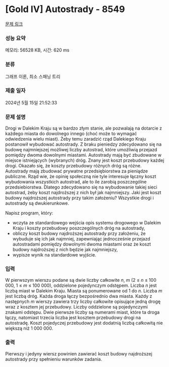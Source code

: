 # [Gold IV] Autostrady - 8549 

[문제 링크](https://www.acmicpc.net/problem/8549) 

### 성능 요약

메모리: 56528 KB, 시간: 620 ms

### 분류

그래프 이론, 최소 스패닝 트리

### 제출 일자

2024년 5월 15일 21:52:33

### 문제 설명

<p>Drogi w Dalekim Kraju są w bardzo złym stanie, ale pozwalają na dotarcie z każdego miasta do dowolnego innego (choć może to wymagać odwiedzenia wielu miast). Żeby temu zaradzić rząd Dalekiego Kraju postanowił wybudować autostrady. Z braku pieniedzy zdecydowano się na budowę najmniejszej możliwej liczby autostrad, które umożliwią przejazd pomiędzy dwoma dowolnymi miastami. Autostrady mają być zbudowane w miejsce istniejących (wybranych) dróg. Znany jest koszt przebudowy każdej drogi. Okazało się, że koszty przebudowy różnych dróg są różne. Autostrady mają zbudować prywatne przedsiębiorstwa za pieniądze publiczne. Rząd wie, że opinię społeczną nie tyle interesuje łączny koszt wybudowania wszystkich autostrad, ale to ile zarobią poszczególne przedsiebiorstwa. Dlatego zdecydowano się na wybudowanie takiej sieci autostrad, żeby koszt najdroższej z nich był jak najmniejszy. Jaki jest koszt budowy najdroższej autostrady przy takim założeniu? Wszystkie drogi i autostrady są dwukierunkowe.</p>

<p>Napisz program, który:</p>

<ul>
	<li>wczyta ze standardowego wejścia opis systemu drogowego w Dalekim Kraju i koszty przebudowy poszczególnych dróg na autostrady,</li>
	<li>obliczy koszt budowy najdroższej autostrady przy założeniu, że wybuduje się ich jak najmniej, zapewniając jednocześnie przejazd autostradami pomiędzy dowolnymi dwoma miastami oraz że koszt budowy najdroższej z nich będzie jak najmniejszy,</li>
	<li>wypisze wynik na standardowe wyjście.</li>
</ul>

### 입력 

 <p>W pierwszym wierszu podane są dwie liczby całkowite <em>n</em>, <em>m</em> (2 ≤ <em>n</em> ≤ 100 000, 1 ≤ <em>m</em> ≤ 100 000), oddzielone pojedynczym odstępem. Liczba <em>n</em> jest liczbą miast w Dalekim Kraju. Miasta są ponumerowane od 1 do <em>n</em>. Liczba <em>m</em> jest liczbą dróg. Każda droga łączy bezpośrednio dwa miasta. Każdy z następnych <em>m</em> wierszy zawiera trzy liczby całkowite opisujące jedną drogę wraz z kosztem jej przebudowy. Liczby oddzielone są pojedynczymi znakami odstępu. Dwie pierwsze liczby są numerami miast, które ta droga łączy, natomiast trzecia liczba jest kosztem przebudowy drogi na autostradę. Koszt pojedyczej przebudowy jest dodatnią liczbą całkowitą nie większą niż 1 000 000.</p>

### 출력 

 <p>Pierwszy i jedyny wiersz powinien zawierać koszt budowy najdroższej autostrady przy spełnieniu warunków zadania.</p>


